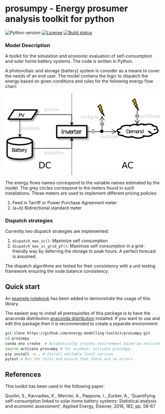 prosumpy - Energy prosumer analysis toolkit for python
=================================================================
 ![Python version](https://img.shields.io/badge/python-2.7,%203.6-blue.svg) [![License](https://img.shields.io/badge/License-EUPL--1.1-blue.svg)](https://opensource.org/licenses/EUPL-1.1)  [![Build status](https://travis-ci.org/energy-modelling-toolkit/prosumpy.svg?branch=master)](https://travis-ci.org/energy-modelling-toolkit/prosumpy)



### Model Description
A toolkit for the simulation and economic evaluation of self-consumption and solar home battery systems.
The code is written in Python.

A photovoltaic and storage (battery) system is consider as a means to cover the needs of an end user. The model contains the logic to dispatch the energy based on given conditions and rules for the following energy flow chart:

![Energy flows](./docs/_static/pv_flows.png)

The energy flows names correspond to the variable names estimated by the model. The grey circles correspond to the meters found in such installations. These meters are used to implement different pricing policies:
1. Feed in Tarriff or Power Purchase Agreement meter
2. (a+b) Bidirectional standard meter

### Dispatch strategies

Currently two dispatch strategies are implemented:
1. `dispatch_max_sc()`: Maximize self consumption
2. `dispatch_max_sc_grid_pf()`: Maximize self consumption in a grid-friendly way by deferring the storage to peak hours. A perfect forecast is assumed.

The dispatch algorithms are tested for their consistency with a unit testing framework ensuring the node balance consistency.

## Quick start
An [example notebook](https://github.com/energy-modelling-toolkit/prosumpy/blob/master/notebooks/Basic%20example.ipynb) has been added to demonstrate the usage of this library.

The easiest way to install all prerequisites of this package is to have the anaconda distribution  [anaconda distribution](https://www.continuum.io/downloads)
installed. If you want to use and edit this package then it is recommended to create a separate environment:

```bash
git clone https://github.com/energy-modelling-toolkit/prosumpy.git
cd prosumpy
conda env create  # Automatically creates environment based on environment.yml
source activate prosumpy # for windows: activate prosumpy
pip install -e . # Install editable local version
pytest # Run the tests and ensure that there are no errors
```


## References
This toolkit has been used in the following paper:

Quoilin, S., Kavvadias, K., Mercier, A., Pappone, I., Zucker, A., 'Quantifying self-consumption linked to solar home battery systems: Statistical analysis and economic assessment', Applied Energy, Elsevier, 2016, 182, pp. 58-67

